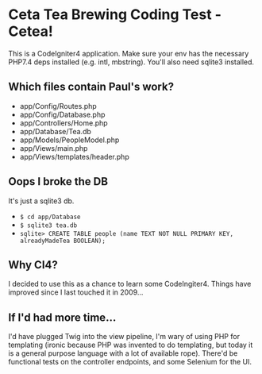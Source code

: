 # Ceta Tea Brewing Coding Test - Cetea!

This is a CodeIgniter4 application. Make sure your env has the necessary PHP7.4 deps installed (e.g. intl, mbstring). You'll also need sqlite3 installed.

## Which files contain Paul's work?

- app/Config/Routes.php
- app/Config/Database.php
- app/Controllers/Home.php
- app/Database/Tea.db
- app/Models/PeopleModel.php
- app/Views/main.php
- app/Views/templates/header.php

## Oops I broke the DB

It's just a sqlite3 db.

- `$ cd app/Database`
- `$ sqlite3 tea.db`
- `sqlite> CREATE TABLE people (name TEXT NOT NULL PRIMARY KEY, alreadyMadeTea BOOLEAN);`

## Why CI4?

I decided to use this as a chance to learn some CodeIngiter4. Things have improved since I last touched it in 2009...

## If I'd had more time...

I'd have plugged Twig into the view pipeline, I'm wary of using PHP for templating (ironic because PHP was invented to do templating, but today it is a general purpose language with a lot of available rope). There'd be functional tests on the controller endpoints, and some Selenium for the UI.
